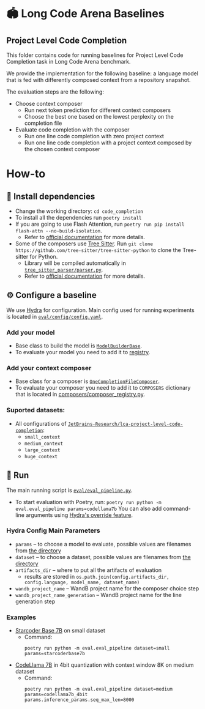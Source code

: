 # 🏟️ Long Code Arena Baselines
## Project Level Code Completion

This folder contains code for running baselines for Project Level Code Completion task in Long Code Arena benchmark.

We provide the implementation for the following baseline: a language model that is fed with differently composed context from a repository snapshot.

The evaluation steps are the following:
* Choose context composer
    * Run next token prediction for different context composers
    * Choose the best one based on the lowest perplexity on the completion file
* Evaluate code completion with the composer
    * Run one line code completion with zero project context
    * Run one line code completion with a project context composed by the chosen context composer

# How-to

## 💾 Install dependencies

* Change the working directory: `cd code_completion`
* To install all the dependencies run `poetry install`
* If you are going to use Flash Attention, run `poetry run pip install flash-attn --no-build-isolation`.
  * Refer to [official documentation](https://github.com/Dao-AILab/flash-attention?tab=readme-ov-file#installation-and-features) for more details.
* Some of the composers use [Tree Sitter](https://tree-sitter.github.io/tree-sitter/). Run `git clone https://github.com/tree-sitter/tree-sitter-python` to clone the Tree-sitter for Python.
  * Library will be compiled automatically in [`tree_sitter_parser/parser.py`](tree_sitter_parser/parser.py).
  * Refer to [official documentation](https://github.com/tree-sitter/py-tree-sitter?tab=readme-ov-file#setup) for more details.

## ⚙️ Configure a baseline

We use [Hydra](https://hydra.cc/docs/intro/) for configuration. Main config used for running experiments is located in [`eval/config/config.yaml`](eval/config/config.yaml).

### Add your model
* Base class to build the model is [`ModelBuilderBase`](model_hub/model_classes.py).
* To evaluate your model you need to add it to [registry](model_hub/model_registry.py).

### Add your context composer
* Base class for a composer is [`OneCompletionFileComposer`](composers/one_completion_file_composer.py).
* To evaluate your composer you need to add it to `COMPOSERS` dictionary that is located in [composers/composer_registry.py](composers/composer_registry.py).

### Suported datasets:
* All configurations of [`JetBrains-Research/lca-project-level-code-completion`](https://huggingface.co/datasets/JetBrains-Research/lca-project-level-code-completion):
   * `small_context`
   * `medium_context`
   * `large_context`
   * `huge_context`

## 🚀 Run

The main running script is [`eval/eval_pipeline.py`](eval/eval_pipeline.py).

* To start evaluation with Poetry, run: `poetry run python -m eval.eval_pipeline params=codellama7b`
You can also add command-line arguments using [Hydra's override feature](https://hydra.cc/docs/advanced/override_grammar/basic/).

### Hydra Config Main Parameters
* `params` – to choose a model to evaluate, possible values are filenames from [the directory](eval/config/params)
* `dataset` – to choose a dataset, possible values are filenames from [the directory](eval/config/dataset)
* `artifacts_dir` – where to put all the artifacts of evaluation
    * results are stored in `os.path.join(config.artifacts_dir, config.language, model_name, dataset_name)`
* `wandb_project_name` – WandB project name for the composer choice step
* `wandb_project_name_generation` – WandB project name for the line generation step

### Examples
* [Starcoder Base 7B](https://huggingface.co/bigcode/starcoderbase-7b) on small dataset
  * Command:
    ```
    poetry run python -m eval.eval_pipeline dataset=small params=starcoderbase7b
    ```
* [CodeLlama 7B](https://huggingface.co/codellama/CodeLlama-7b-hf) in 4bit quantization with context window 8K on medium dataset  
  * Command:
    ```
    poetry run python -m eval.eval_pipeline dataset=medium params=codellama7b_4bit params.inference_params.seq_max_len=8000
    ```

